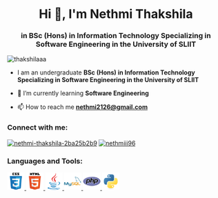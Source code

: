 <h1 align="center">Hi 👋, I'm Nethmi Thakshila</h1>
<h3 align="center">in BSc (Hons) in Information Technology Specializing in Software Engineering in the University of SLIIT</h3>

<p align="left"> <img src="https://komarev.com/ghpvc/?username=thakshilaaa&label=Profile%20views&color=0e75b6&style=flat" alt="thakshilaaa" /> </p>

- I am an undergraduate  **BSc (Hons) in Information Technology Specializing in Software Engineering in the University of SLIIT**

- 🌱 I’m currently learning **Software Engineering**

- 📫 How to reach me **nethmi2126@gmail.com**

<h3 align="left">Connect with me:</h3>
<p align="left">
<a href="https://linkedin.com/in/nethmi-thakshila-2ba25b2b9" target="blank"><img align="center" src="https://raw.githubusercontent.com/rahuldkjain/github-profile-readme-generator/master/src/images/icons/Social/linked-in-alt.svg" alt="nethmi-thakshila-2ba25b2b9" height="30" width="40" /></a>
<a href="https://instagram.com/nethmiii96" target="blank"><img align="center" src="https://raw.githubusercontent.com/rahuldkjain/github-profile-readme-generator/master/src/images/icons/Social/instagram.svg" alt="nethmiii96" height="30" width="40" /></a>
</p>

<h3 align="left">Languages and Tools:</h3>
<p align="left"> <a href="https://www.w3schools.com/css/" target="_blank" rel="noreferrer"> <img src="https://raw.githubusercontent.com/devicons/devicon/master/icons/css3/css3-original-wordmark.svg" alt="css3" width="40" height="40"/> </a> <a href="https://www.w3.org/html/" target="_blank" rel="noreferrer"> <img src="https://raw.githubusercontent.com/devicons/devicon/master/icons/html5/html5-original-wordmark.svg" alt="html5" width="40" height="40"/> </a> <a href="https://www.java.com" target="_blank" rel="noreferrer"> <img src="https://raw.githubusercontent.com/devicons/devicon/master/icons/java/java-original.svg" alt="java" width="40" height="40"/> </a> <a href="https://www.mysql.com/" target="_blank" rel="noreferrer"> <img src="https://raw.githubusercontent.com/devicons/devicon/master/icons/mysql/mysql-original-wordmark.svg" alt="mysql" width="40" height="40"/> </a> <a href="https://www.php.net" target="_blank" rel="noreferrer"> <img src="https://raw.githubusercontent.com/devicons/devicon/master/icons/php/php-original.svg" alt="php" width="40" height="40"/> </a> <a href="https://www.python.org" target="_blank" rel="noreferrer"> <img src="https://raw.githubusercontent.com/devicons/devicon/master/icons/python/python-original.svg" alt="python" width="40" height="40"/> </a> </p>
